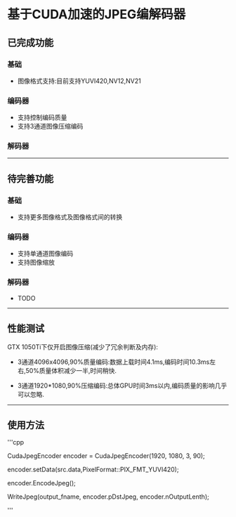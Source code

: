 # 基于CUDA加速的JPEG编解码器


## 已完成功能

### 基础
- 图像格式支持:目前支持YUVI420,NV12,NV21

### 编码器
- 支持控制编码质量
- 支持3通道图像压缩编码

### 解码器

---
## 待完善功能
### 基础
- 支持更多图像格式及图像格式间的转换
  
### 编码器
- 支持单通道图像编码
- 支持图像缩放

### 解码器
- TODO
---
## 性能测试

GTX 1050Ti下仅开启图像压缩(减少了冗余判断及内存):
- 3通道4096x4096,90%质量编码:数据上载时间4.1ms,编码时间10.3ms左右,50%质量体积减少一半,时间稍快.

- 3通道1920*1080,90%压缩编码:总体GPU时间3ms以内,编码质量的影响几乎可以忽略.

---
## 使用方法

'''cpp

CudaJpegEncoder encoder = CudaJpegEncoder(1920, 1080, 3, 90);

encoder.setData(src.data,PixelFormat::PIX_FMT_YUVI420);

encoder.EncodeJpeg();

WriteJpeg(output_fname, encoder.pDstJpeg, encoder.nOutputLenth);

'''